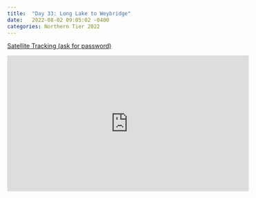 ```yaml
---
title:  "Day 33: Long Lake to Weybridge"
date:   2022-08-02 09:05:02 -0400
categories: Northern Tier 2022
---
```


[Satellite Tracking (ask for password)](https://us0-share.explore.garmin.com/share/harveybarnhard)

<iframe width="560" height="315" src="https://www.youtube.com/embed/gO9uyVOisPA" frameborder="0" allow="autoplay; encrypted-media" allowfullscreen></iframe>

<p style="text-align: center;"><div class='strava-embed-placeholder' data-embed-type='activity' data-embed-id='7572395174'></div><script src='https://strava-embeds.com/embed.js'></script></p>
